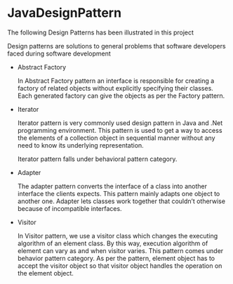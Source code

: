 # JavaDesignPattern

<p>The following Design Patterns has been illustrated in this project</p> 
<p>Design patterns are solutions to general problems that software developers faced during software development</p> 

<ul>
	<li>Abstract Factory</li>
  <p>In Abstract Factory pattern an interface is responsible for creating a factory of related objects without explicitly specifying their classes. Each generated factory can give the objects as per the Factory pattern.</p>
	<li>Iterator</li>
  <p>Iterator pattern is very commonly used design pattern in Java and .Net programming environment. This pattern is used to get a way to access the elements of a collection object in sequential manner without any need to know its underlying representation.</p>
  <p>Iterator pattern falls under behavioral pattern category.</p>
  <li>Adapter</li>
   <p>The adapter pattern converts the interface of a class into another interface the clients expects. This pattern mainly adapts one object to another one. Adapter lets classes work together that couldn’t otherwise because of incompatible interfaces.</p>
    <li>Visitor</li>
    <p>
    In Visitor pattern, we use a visitor class which changes the executing algorithm of an element class. By this way, execution algorithm of element can vary as and when visitor varies. This pattern comes under behavior pattern category. As per the pattern, element object has to accept the visitor object so that visitor object handles the operation on the element object.</p>
  
</ul>
